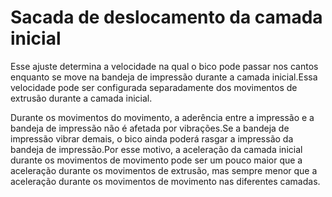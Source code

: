 Sacada de deslocamento da camada inicial
====
Esse ajuste determina a velocidade na qual o bico pode passar nos cantos enquanto se move na bandeja de impressão durante a camada inicial.Essa velocidade pode ser configurada separadamente dos movimentos de extrusão durante a camada inicial.

Durante os movimentos do movimento, a aderência entre a impressão e a bandeja de impressão não é afetada por vibrações.Se a bandeja de impressão vibrar demais, o bico ainda poderá rasgar a impressão da bandeja de impressão.Por esse motivo, a aceleração da camada inicial durante os movimentos de movimento pode ser um pouco maior que a aceleração durante os movimentos de extrusão, mas sempre menor que a aceleração durante os movimentos de movimento nas diferentes camadas.
